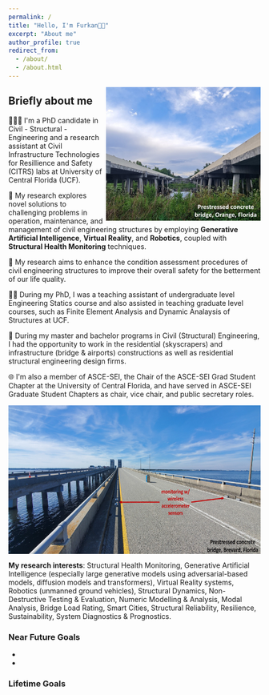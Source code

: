 ```yaml
---
permalink: /
title: "Hello, I'm Furkan👋🏼"
excerpt: "About me"
author_profile: true
redirect_from: 
  - /about/
  - /about.html
---
```


<img align="right" width="309" height="267" src="/images/bridge.jpg">

## Briefly about me
👨🏻‍💻 I'm a PhD candidate in Civil - Structural - Engineering and a research assistant at Civil Infrastructure Technologies for Resillience and Safety (CITRS) labs at University of Central Florida (UCF).

📖 My research explores novel solutions to challenging problems in operation, maintenance, and management of civil engineering structures by employing **Generative Artificial Intelligence**, **Virtual Reality**, and **Robotics**, coupled with **Structural Health Monitoring** techniques.

🎯 My research aims to enhance the condition assessment procedures of civil engineering structures to improve their overall safety for the betterment of our life quality.

👨‍🏫 During my PhD, I was a teaching assistant of undergraduate level Engineering Statics course and also assisted in teaching graduate level courses, such as Finite Element Analysis and Dynamic Analaysis of Structures at UCF.

👷 During my master and bachelor programs in Civil (Structural) Engineering, I had the opportunity to work in the residential (skyscrapers) and infrastructure (bridge & airports) constructions as well as residential structural engineering design firms.

🌐 I'm also a member of ASCE-SEI, the Chair of the ASCE-SEI Grad Student Chapter at the University of Central Florida, and have served in ASCE-SEI Graduate Student Chapters as chair, vice chair, and public secretary roles.

<img align="center" width="628" height="297" src="/images/bridge 2.jpg">

**My research interests**: Structural Health Monitoring, Generative Artificial Intelligence (especially large generative models using adversarial-based models, diffusion models and transformers), Virtual Reality systems, Robotics (unmanned ground vehicles), Structural Dynamics, Non-Destructive Testing & Evaluation, Numeric Modelling & Analysis, Modal Analysis, Bridge Load Rating, Smart Cities, Structural Reliability, Resilience, Sustainability, System Diagnostics & Prognostics.

### Near Future Goals
- 
- 

### Lifetime Goals
